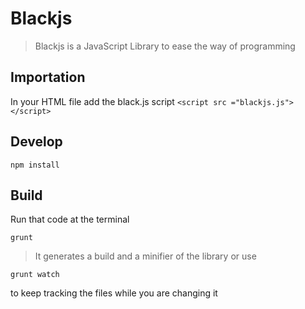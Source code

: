 # Blackjs
> Blackjs is a JavaScript Library to ease the way of programming

## Importation
In your HTML file add the black.js script ```<script src ="blackjs.js"></script>```

## Develop
```
npm install
```
## Build
Run that code at the terminal
```
grunt
```
> It generates a build and a minifier of the library
or use
```
grunt watch
```
to keep tracking the files while you are changing it

